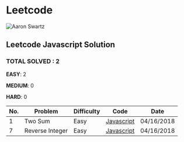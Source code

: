 # Leetcode
![Aaron Swartz](https://leetcode.com/static/images/LeetCode_Sharing.png)

## Leetcode Javascript Solution

### TOTAL SOLVED : 2 

**EASY**: 2

**MEDIUM**: 0

**HARD**: 0

| No. | Problem | Difficulty | Code | Date|
|----| ----- | -------- | ---------- | ----|
| 1 | Two Sum | Easy | [Javascript](https://github.com/BreeeeAd/Leetcode/blob/master/Solution/Two%20Sum.js) | 04/16/2018 |
| 7 | Reverse Integer | Easy | [Javascript](https://github.com/BreeeeAd/Leetcode/blob/master/Solution/Reverse%20Integer.js) | 04/16/2018|

